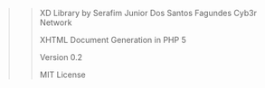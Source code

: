 >> XD Library by Serafim Junior Dos Santos Fagundes Cyb3r Network
>>
>> XHTML Document Generation in PHP 5
>>
>> Version 0.2
>>
>> MIT License